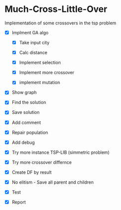 # Much-Cross-Little-Over

Implementation of some crossovers in the tsp problem

- [x] Implment GA algo

  - [x] Take input city

  - [x] Calc distance

  - [x] Implement selection

  - [x] Implement more crossover

  - [x] implement mutation

- [x] Show graph

- [x] Find the solution

- [x] Save solution

- [x] Add comment

- [x] Repair population

- [x] Add debug

- [x] Try more instance TSP-LIB (simmetric problem)

- [x] Try more crossover differnce

- [x] Create DF by result

- [x] No elitism - Save all parent and children

- [x] Test

- [x] Report
